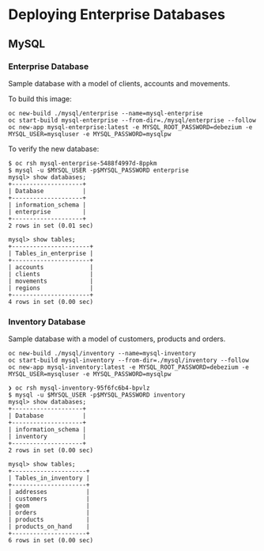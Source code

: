 # Deploying Enterprise Databases

## MySQL

### Enterprise Database

Sample database with a model of clients, accounts and movements.

To build this image:

```shell script
oc new-build ./mysql/enterprise --name=mysql-enterprise
oc start-build mysql-enterprise --from-dir=./mysql/enterprise --follow
oc new-app mysql-enterprise:latest -e MYSQL_ROOT_PASSWORD=debezium -e MYSQL_USER=mysqluser -e MYSQL_PASSWORD=mysqlpw
```

To verify the new database:

```shell script
$ oc rsh mysql-enterprise-5488f4997d-8ppkm
$ mysql -u $MYSQL_USER -p$MYSQL_PASSWORD enterprise
mysql> show databases;
+--------------------+
| Database           |
+--------------------+
| information_schema |
| enterprise         |
+--------------------+
2 rows in set (0.01 sec)

mysql> show tables;
+----------------------+
| Tables_in_enterprise |
+----------------------+
| accounts             |
| clients              |
| movements            |
| regions              |
+----------------------+
4 rows in set (0.00 sec)
```

### Inventory Database

Sample database with a model of customers, products and orders.

```shell script
oc new-build ./mysql/inventory --name=mysql-inventory
oc start-build mysql-inventory --from-dir=./mysql/inventory --follow
oc new-app mysql-inventory:latest -e MYSQL_ROOT_PASSWORD=debezium -e MYSQL_USER=mysqluser -e MYSQL_PASSWORD=mysqlpw
```

```shell script
❯ oc rsh mysql-inventory-95f6fc6b4-bpvlz 
$ mysql -u $MYSQL_USER -p$MYSQL_PASSWORD inventory
mysql> show databases;
+--------------------+
| Database           |
+--------------------+
| information_schema |
| inventory          |
+--------------------+
2 rows in set (0.00 sec)

mysql> show tables;
+---------------------+
| Tables_in_inventory |
+---------------------+
| addresses           |
| customers           |
| geom                |
| orders              |
| products            |
| products_on_hand    |
+---------------------+
6 rows in set (0.00 sec)
```
